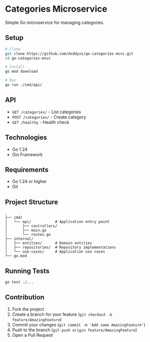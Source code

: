 # Categories Microservice

Simple Go microservice for managing categories.

## Setup

```bash
# Clone
git clone https://github.com/dxddyxs/go-categories-msvc.git
cd go-categories-msvc

# Install
go mod download

# Run
go run ./cmd/api/
```

## API

- `GET /categories/` - List categories
- `POST /categories/` - Create category
- `GET /healthy` - Health check

## Technologies

- Go 1.24
- Gin Framework

## Requirements

- Go 1.24 or higher
- Git

## Project Structure

```
.
├── cmd/
│   └── api/           # Application entry point
│       ├── controllers/
│       ├── main.go
│       └── routes.go
├── internal/
│   ├── entities/      # Domain entities
│   ├── repositories/  # Repository implementations
│   └── use-cases/     # Application use cases
└── go.mod
```

## Running Tests

```bash
go test ./...
```

## Contribution

1. Fork the project
2. Create a branch for your feature (`git checkout -b feature/AmazingFeature`)
3. Commit your changes (`git commit -m 'Add some AmazingFeature'`)
4. Push to the branch (`git push origin feature/AmazingFeature`)
5. Open a Pull Request
